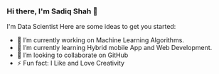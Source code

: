 ### Hi there, I'm Sadiq Shah 👋

I'm  Data Scientist
Here are some ideas to get you started:

- 🔭 I’m currently working on Machine Learning Algorithms.   
- 🌱 I’m currently learning Hybrid mobile App and Web Development.
- 👯 I’m looking to collaborate on GitHub
- ⚡ Fun fact: I Like and Love Creativity

#

